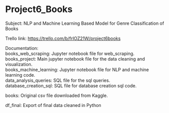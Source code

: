 # Project6_Books

Subject: NLP and Machine Learning Based Model for Genre Classification of Books

Trello link: https://trello.com/b/frIOZ21W/project6books

Documentation:  
books_web_scraping: Jupyter notebook file for web_scraping.  
books_project: Main jupyter notebook file for the data cleaning and visualization.  
books_machine_learning: Jupyter notebook file for NLP and machine learning code.  
data_analysis_queries: SQL file for the sql queries.  
database_creation_sql: SQL file for database creation sql code.  

books: Original csv file downloaded from Kaggle.

df_final: Export of final data cleaned in Python 
